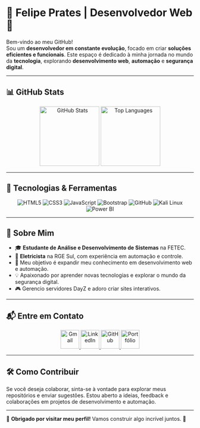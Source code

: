 # 🌟 **Felipe Prates** | Desenvolvedor Web 🚀  

Bem-vindo ao meu GitHub!  
Sou um **desenvolvedor em constante evolução**, focado em criar **soluções eficientes e funcionais**. Este espaço é dedicado à minha jornada no mundo da **tecnologia**, explorando **desenvolvimento web**, **automação** e **segurança digital**.  

---

## 📊 **GitHub Stats**  

<div align="center">
  <img src="https://github-readme-stats.vercel.app/api?username=FelipePr4tes&show_icons=true&theme=dracula&hide_title=true" alt="GitHub Stats" height="160"/>
  <img src="https://github-readme-stats.vercel.app/api/top-langs/?username=FelipePr4tes&layout=compact&theme=dracula" alt="Top Languages" height="160"/>
</div>

---

## 🔧 **Tecnologias & Ferramentas**  

<div align="center">
  <img src="https://img.icons8.com/color/48/000000/html-5.png" alt="HTML5"/>
  <img src="https://img.icons8.com/color/48/000000/css3.png" alt="CSS3"/>
  <img src="https://img.icons8.com/color/48/000000/javascript.png" alt="JavaScript"/>
  <img src="https://img.icons8.com/color/48/000000/bootstrap.png" alt="Bootstrap"/>
  <img src="https://img.icons8.com/color/48/000000/github.png" alt="GitHub"/>
  
  <!-- Ícones de Kali Linux e Power BI -->
  <img src="https://img.icons8.com/color/48/000000/kali-linux.png" alt="Kali Linux"/>
  <img src="https://img.icons8.com/color/48/000000/power-bi.png" alt="Power BI"/>
</div>

---

## 📝 **Sobre Mim**  

- 🎓 **Estudante de Análise e Desenvolvimento de Sistemas** na FETEC.  
- 💼 **Eletricista** na RGE Sul, com experiência em automação e controle.  
- 🎯 Meu objetivo é expandir meu conhecimento em desenvolvimento web e automação.  
- 💡 Apaixonado por aprender novas tecnologias e explorar o mundo da segurança digital.  
- 🎮 Gerencio servidores DayZ e adoro criar sites interativos.  

---

## 📬 **Entre em Contato**  

<div align="center">
  <a href="mailto:fdspr4tes@gmail.com">
    <img src="https://img.icons8.com/color/48/000000/gmail-new.png" alt="Gmail" width="50"/>
  </a>
  <a href="https://www.linkedin.com/in/felipe-prates-4a415a31b/">
    <img src="https://img.icons8.com/color/48/000000/linkedin-circled--v1.png" alt="LinkedIn" width="50"/>
  </a>
  <a href="https://github.com/FelipePr4tes">
    <img src="https://img.icons8.com/ios-glyphs/48/000000/github.png" alt="GitHub" width="50"/>
  </a>
  <a href="https://felipepra4tesdev.netlify.app/">
    <img src="https://img.icons8.com/color/48/000000/domain.png" alt="Portfólio" width="50"/>
  </a>
</div>

---

## 🛠️ **Como Contribuir**  

Se você deseja colaborar, sinta-se à vontade para explorar meus repositórios e enviar sugestões. Estou aberto a ideias, feedback e colaborações em projetos de desenvolvimento e automação.  

---

🌟 **Obrigado por visitar meu perfil!** Vamos construir algo incrível juntos. 🚀
